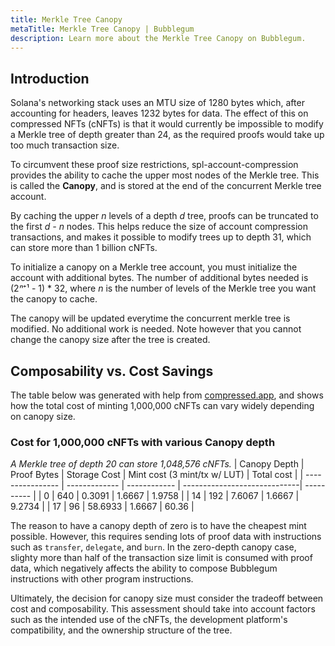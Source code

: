 ```yaml
---
title: Merkle Tree Canopy
metaTitle: Merkle Tree Canopy | Bubblegum
description: Learn more about the Merkle Tree Canopy on Bubblegum.
---
```


## Introduction

Solana's networking stack uses an MTU size of 1280 bytes which, after accounting for headers, leaves 1232 bytes for data.  The effect of this on compressed NFTs (cNFTs) is that it would currently be impossible to modify a Merkle tree of depth greater than 24, as the required proofs would take up too much transaction size.

To circumvent these proof size restrictions, spl-account-compression provides the ability to cache the upper most nodes of the Merkle tree. This is called the **Canopy**, and is stored at the end of the concurrent Merkle tree account.

By caching the upper *n* levels of a depth *d* tree, proofs can be truncated to the first *d - n* nodes. This helps reduce the size of account compression transactions, and makes it possible to modify trees up to depth 31, which can store more than 1 billion cNFTs.

To initialize a canopy on a Merkle tree account, you must initialize the account with additional bytes. The number of additional bytes needed is (2*ⁿ*⁺¹ - 1) * 32, where *n* is the number of levels of the Merkle tree you want the canopy to cache.

The canopy will be updated everytime the concurrent merkle tree is modified.  No additional work is needed.  Note however that you cannot change the canopy size after the tree is created.

## Composability vs. Cost Savings

The table below was generated with help from [compressed.app](https://compressed.app/), and shows how the total cost of minting 1,000,000 cNFTs can vary widely depending on canopy size.

### Cost for 1,000,000 cNFTs with various Canopy depth
*A Merkle tree of depth 20 can store 1,048,576 cNFTs.*
| Canopy Depth     | Proof Bytes   | Storage Cost | Mint cost (3 mint/tx w/ LUT) | Total cost |
| ---------------- | ------------- | ------------ | -----------------------------| ---------- |
| 0                | 640           | 0.3091       | 1.6667                       | 1.9758     |
| 14               | 192           | 7.6067       | 1.6667                       | 9.2734     |
| 17               | 96            | 58.6933      | 1.6667                       | 60.36      |

The reason to have a canopy depth of zero is to have the cheapest mint possible.  However, this requires sending lots of proof data with instructions such as `transfer`, `delegate`, and `burn`.  In the zero-depth canopy case, slighty more than half of the transaction size limit is consumed with proof data, which negatively affects the ability to compose Bubblegum instructions with other program instructions.

Ultimately, the decision for canopy size must consider the tradeoff between cost and composability.  This assessment should take into account factors such as the intended use of the cNFTs, the development platform's compatibility, and the ownership structure of the tree.